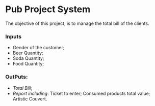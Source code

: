 
# Pub Project System

The objective of this project, is to manage the total bill of the clients.
### Inputs
+ Gender of the customer;
+ Beer Quantity;
+ Soda Quantity;
+ Food Quantity;

### OutPuts:
+ *Total Bill*; 
+ *Report including*: Ticket to enter; Consumed products total value; Artistic Couvert. 
